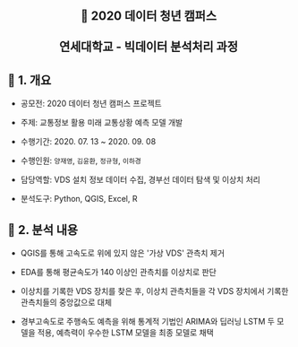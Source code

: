 <h2 align="center">🐳 2020 데이터 청년 캠퍼스<br><br>연세대학교 - 빅데이터 분석처리 과정</h2>

<h2>🐳 1. 개요</h2>

- 공모전: 2020 데이터 청년 캠퍼스 프로젝트

- 주제: 교통정보 활용 미래 교통상황 예측 모델 개발

- 수행기간: 2020. 07. 13 ~ 2020. 09. 08

- 수행인원: `양재영`, `김윤환`, `정규형`, `이하경`

- 담당역할: VDS 설치 정보 데이터 수집, 경부선 데이터 탐색 및 이상치 처리

- 분석도구: Python, QGIS, Excel, R

<h2>🐳 2. 분석 내용</h2>

- QGIS를 통해 고속도로 위에 있지 않은 '가상 VDS' 관측치 제거

- EDA를 통해 평균속도가 140 이상인 관측치를 이상치로 판단

- 이상치를 기록한 VDS 장치를 찾은 후, 이상치 관측치들을 각 VDS 장치에서 기록한 관측치들의 중앙값으로 대체

- 경부고속도로 주행속도 예측을 위해 통계적 기법인 ARIMA와 딥러닝 LSTM 두 모델을 적용, 예측력이 우수한 LSTM 모델을 최종 모델로 채택
